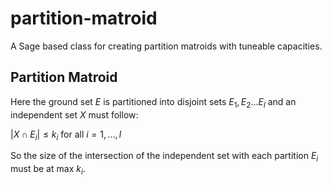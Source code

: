 # partition-matroid
A Sage based class for creating partition matroids with tuneable capacities.

## Partition Matroid

Here the ground set $E$ is partitioned into disjoint sets $E_1,E_2...E_l$ and an independent set $X$ must follow:

$` |X \cap E_i| \le k_i `$ for all $i = 1,...,l$

So the size of the intersection of the independent set with each partition $E_i$ must be at max $k_i$.
